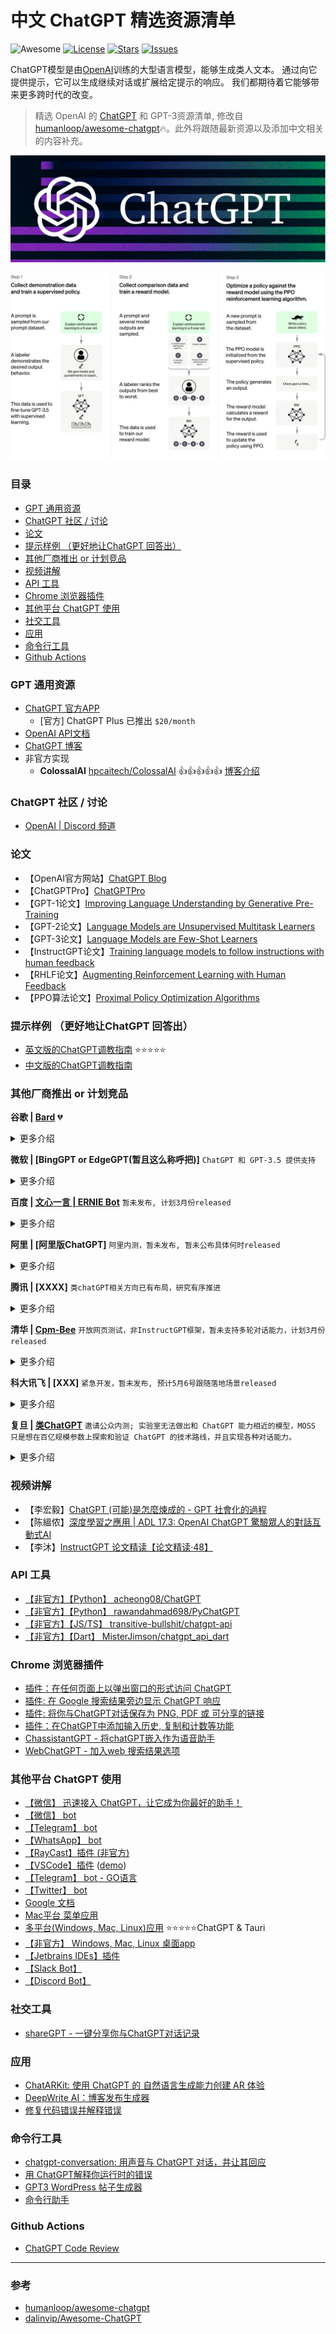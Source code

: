 

# 中文 ChatGPT 精选资源清单  

![Awesome](https://cdn.rawgit.com/sindresorhus/awesome/d7305f38d29fed78fa85652e3a63e154dd8e8829/media/badge.svg) [![License](https://img.shields.io/github/license/DeepTecher/awesome-ChatGPT-resource-zh)](https://github.com/DeepTecher/awesome-ChatGPT-resource-zh/blob/master/LICENSE) [![Stars](https://img.shields.io/github/stars/DeepTecher/awesome-ChatGPT-resource-zh)](https://github.com/DeepTecher/awesome-ChatGPT-resource-zh) [![Issues](https://img.shields.io/github/issues/DeepTecher/awesome-ChatGPT-resource-zh)](https://github.com/DeepTecher/awesome-ChatGPT-resource-zh/issues)




ChatGPT模型是由[OpenAI](https://openai.com/)训练的大型语言模型，能够生成类人文本。 通过向它提供提示，它可以生成继续对话或扩展给定提示的响应。 我们都期待着它能够带来更多跨时代的改变。

> 精选 OpenAI 的 [ChatGPT](https://chat.openai.com) 和 GPT-3资源清单,  修改自 [humanloop/awesome-chatgpt](https://github.com/humanloop/awesome-chatgpt):fire:。此外将跟随最新资源以及添加中文相关的内容补充。

![ChatGPT](./imgs/chatgpt-header.png)

![ChatGPT img](./imgs/ChatGPT_Diagram.svg)

### 目录

- [GPT 通用资源](#gpt-通用资源)
- [ChatGPT 社区 / 讨论](#chatgpt-社区--讨论)
- [论文](#论文)
- [提示样例 （更好地让ChatGPT 回答出）](#提示样例-更好地让chatgpt-回答出)
- [其他厂商推出 or 计划竞品](#其他厂商推出-or-计划竞品)
- [视频讲解](#视频讲解)
- [API 工具](#api-工具)
- [Chrome 浏览器插件](#chrome-浏览器插件)
- [其他平台 ChatGPT 使用](#其他平台-chatgpt-使用)
- [社交工具](#社交工具)
- [应用](#应用)
- [命令行工具](#命令行工具)
- [Github Actions](#github-actions)


### GPT 通用资源

- [ChatGPT 官方APP](https://chat.openai.com)
  - [官方] ChatGPT Plus 已推出 `$20/month`
- [OpenAI API文档](https://beta.openai.com/docs)
- [ChatGPT 博客](https://openai.com/blog/chatgpt/)
- 非官方实现
  - **ColossalAI** [hpcaitech/ColossalAI](https://github.com/hpcaitech/ColossalAI/tree/main/applications/ChatGPT) :+1::+1::+1::+1::+1: [博客介绍](https://www.hpc-ai.tech/blog/colossal-ai-chatgpt)

### ChatGPT 社区 / 讨论
- [OpenAI | Discord 频道](https://discord.com/invite/openai)

### 论文
- 【OpenAI官方网站】[ChatGPT Blog](https://openai.com/blog/chatgpt/)  
- 【ChatGPTPro】[ChatGPTPro](https://chatgpt.pro/)  
- 【GPT-1论文】[Improving Language Understanding by Generative Pre-Training](https://cdn.openai.com/research-covers/language-unsupervised/language_understanding_paper.pdf)  
- 【GPT-2论文】[Language Models are Unsupervised Multitask Learners](https://cdn.openai.com/better-language-models/language_models_are_unsupervised_multitask_learners.pdf)  
- 【GPT-3论文】[Language Models are Few-Shot Learners](https://arxiv.org/abs/2005.14165)  
- 【InstructGPT论文】[Training language models to follow instructions with human feedback](https://arxiv.org/pdf/2203.02155.pdf)  
- 【RHLF论文】[Augmenting Reinforcement Learning with Human Feedback](https://www.cs.utexas.edu/~ai-lab/pubs/ICML_IL11-knox.pdf)  
- 【PPO算法论文】[Proximal Policy Optimization Algorithms](https://arxiv.org/abs/1707.06347)  

### 提示样例 （更好地让ChatGPT 回答出）

- [英文版的ChatGPT调教指南](https://github.com/f/awesome-chatgpt-prompts)  :star::star::star::star::star:
- [中文版的ChatGPT调教指南](https://github.com/PlexPt/awesome-chatgpt-prompts-zh)


### 其他厂商推出 or 计划竞品
**谷歌 | [Bard](https://blog.google/technology/ai/bard-google-ai-search-updates/)**  :broken_heart:

<details>
<summary>更多介绍</summary>

<br>

- [量子位 | 谷歌版ChatGPT灾难级发布，市值一夜狂跌7000亿，熬夜网友：退钱！](https://mp.weixin.qq.com/s/ErBVGG-HcdV1i6mIVPlwyg)
---

</details> 

**微软 | [BingGPT or EdgeGPT(暂且这么称呼把)]** `ChatGPT 和 GPT-3.5 提供支持`

<details>
<summary>更多介绍</summary>

<br>

- 【官方】[申请候补使用(PS:需通过使用微软 Edge 浏览器打开)](https://www.bing.com/new)
- 【官方】[微软旗下所有产品将全线整合ChatGPT...](https://mp.weixin.qq.com/s/w1r7zvtu19XCdzx75dWl4Q)
- [ API 调用方法](https://github.com/acheong08/EdgeGPT)
- [新智元 | 颠覆历史！「ChatGPT搜索引擎」发布，微软市值一夜飙涨5450亿](https://mp.weixin.qq.com/s/03EDC_Vl8SAM52oJvkX5SA)
- [独家丨拿到ChatGPT版Bing搜索的内测后，我觉得所有大厂都该慌了。](https://mp.weixin.qq.com/s/RUxpwL5Nf98GctgWdiLdVQ)
---

</details> 


**百度 | [文心一言 | ERNIE Bot](https://baike.baidu.com/item/%E6%96%87%E5%BF%83%E4%B8%80%E8%A8%80/62642976)** `暂未发布, 计划3月份released`
<details>
<summary>更多介绍</summary>

<br>

- 【官方】[官宣：文心一言](https://mp.weixin.qq.com/s/0-8X9FPouteKzNiK6DPaiA)
- 【新闻时讯】[百度版ChatGPT文心一言3月完成内测对外开放..香港股价一度上涨13%，为三个月来最大涨幅](https://www.zaobao.com.sg/realtime/china/story20230207-1360557)
---

</details> 

**阿里 | [阿里版ChatGPT]** `阿里内测，暂未发布, 暂未公布具体何时released`
<details>
<summary>更多介绍</summary>

<br>

- [阿里版ChatGPT已进入测试！中文聊天截图曝光，达摩院出品](https://mp.weixin.qq.com/s/xQmX9EnrKLAUxsEoCZXJVg)
---

</details>

**腾讯 | [XXXX]** `类chatGPT相关方向已有布局，研究有序推进` 
<details>
<summary>更多介绍</summary>

<br>

- [腾讯：在ChatGPT和AIGC相关方向上有布局，专项研究有序推进](https://k.sina.com.cn/article_5044281310_12ca99fde02001ybg9.html#/)
---

</details>


**清华 | [Cpm-Bee](https://live.openbmb.org/models/bee)**  `开放网页测试，非InstructGPT框架，暂未支持多轮对话能力，计划3月份released`

<details>
<summary>更多介绍</summary>

<br>

- 【官方】[登顶 ZeroCLUE！CPM-Bee 凭什么这样强？](https://mp.weixin.qq.com/s/5NEYk0xQu0CqTkqu5o6rhg)
- 【官方】[小工具撬动大模型，『模力表格』惊喜问世](https://mp.weixin.qq.com/s/XoQN-QQhzWZAPdw7EKBuUg)
---

</details> 

**科大讯飞 | [XXX]** `紧急开发，暂未发布, 预计5月6号跟随落地场景released`
<details>
<summary>更多介绍</summary>

<br>

- [科大讯飞被曝加紧开发中国版ChatGPT，具体发布时间已确定](https://mp.weixin.qq.com/s/o8D9GGlkmJ_RvaDL9filEQ)
---

</details>


**复旦 | [类ChatGPT](https://moss.fastnlp.top/)** `邀请公众内测; 实验室无法做出和 ChatGPT 能力相近的模型，MOSS 只是想在百亿规模参数上探索和验证 ChatGPT 的技术路线，并且实现各种对话能力。`

<details>
<summary>更多介绍</summary>

<br>

- 【报道】[复旦团队发布国内首个类ChatGPT模型MOSS，邀公众参与内测](https://www.shobserver.com/staticsg/res/html/web/newsDetail.html?id=584634)
- 【报道】[复旦MOSS团队致歉：还不成熟，没想到引起这么大的关注](https://www.toutiao.com/article/7202413664077644322/?tt_from=weixin&utm_campaign=client_share&app=news_article&utm_source=weixin&iid=0&utm_medium=toutiao_ios&share_token=F48B4299-E9E1-4801-9582-1C69E12CD4DE&wxshare_count=2&source=m_redirect&wid=1676944293806)
---

</details> 


### 视频讲解
- 【李宏毅】[ChatGPT (可能)是怎麼煉成的 - GPT 社會化的過程](https://www.bilibili.com/video/BV1U84y167i3?p=1&vd_source=71b548de6de953e10b96b6547ada83f2)   
- 【陈縕侬】[深度學習之應用 | ADL 17.3: OpenAI ChatGPT 驚驗眾人的對話互動式AI](https://www.bilibili.com/video/BV1U84y167i3?p=3&vd_source=71b548de6de953e10b96b6547ada83f2)  
- 【李沐】[InstructGPT 论文精读【论文精读·48】](https://www.bilibili.com/video/BV1hd4y187CR/?spm_id_from=333.788&vd_source=71b548de6de953e10b96b6547ada83f2)


### API 工具

- [【非官方】【Python】 acheong08/ChatGPT ](https://github.com/acheong08/ChatGPT)
- [【非官方】【Python】 rawandahmad698/PyChatGPT ](https://github.com/rawandahmad698/PyChatGPT)
- [【非官方】【JS/TS】 transitive-bullshit/chatgpt-api ](https://github.com/transitive-bullshit/chatgpt-api)
- [【非官方】【Dart】 MisterJimson/chatgpt_api_dart](https://github.com/MisterJimson/chatgpt_api_dart)


### Chrome 浏览器插件
- [插件：在任何页面上以弹出窗口的形式访问 ChatGPT](https://github.com/kazuki-sf/ChatGPT_Extension)
- [插件: 在 Google 搜索结果旁边显示 ChatGPT 响应](https://github.com/wong2/chat-gpt-google-extension)
- [插件: 将你与ChatGPT对话保存为 PNG, PDF 或 可分享的链接](https://github.com/liady/ChatGPT-pdf)
- [插件：在ChatGPT中添加输入历史, 复制和计数等功能](https://chrome.google.com/webstore/detail/superpower-chatgpt/amhmeenmapldpjdedekalnfifgnpfnkc)
- [ChassistantGPT - 将chatGPT嵌入作为语音助手](https://github.com/idosal/assistant-chat-gpt)
- [WebChatGPT - 加入web 搜索结果选项](https://github.com/qunash/chatgpt-advanced/)

### 其他平台 ChatGPT 使用
- [【微信】 迅速接入 ChatGPT，让它成为你最好的助手！](https://github.com/fuergaosi233/wechat-chatgpt)
- [【微信】 bot ](https://github.com/AutumnWhj/ChatGPT-wechat-bot)
- [【Telegram】 bot](https://github.com/franalgaba/chatgpt-telegram-bot-serverless)
- [【WhatsApp】 bot](https://github.com/danielgross/whatsapp-gpt)
- [【RayCast】插件  (非官方)](https://github.com/abielzulio/chatgpt-raycast)
- [【VSCode】插件](https://github.com/mpociot/chatgpt-vscode) ([demo](https://twitter.com/marcelpociot/status/1599180144551526400))
- [【Telegram】 bot - GO语言](https://github.com/m1guelpf/chatgpt-telegram)
- [【Twitter】 bot](https://github.com/transitive-bullshit/chatgpt-twitter-bot) 
- [ Google 文档](https://github.com/cesarhuret/docGPT)
- [ Mac平台 菜单应用](https://github.com/vincelwt/chatgpt-mac)
- [ 多平台(Windows, Mac, Linux)应用](https://github.com/lencx/ChatGPT)  :star::star::star::star::star:ChatGPT & Tauri
- [【非官方】 Windows, Mac, Linux 桌面app](https://github.com/sonnylazuardi/chatgpt-desktop)
- [【Jetbrains IDEs】插件](https://github.com/LiLittleCat/intellij-chatgpt)
- [【Slack Bot】](https://github.com/pedrorito/ChatGPTSlackBot)
- [【Discord Bot】](https://github.com/m1guelpf/chatgpt-discord)


### 社交工具
- [shareGPT - 一键分享你与ChatGPT对话记录](https://github.com/domeccleston/sharegpt)

### 应用
- [ChatARKit: 使用 ChatGPT 的 自然语言生成能力创建 AR 体验](https://github.com/trzy/ChatARKit)
- [DeepWrite AI：博客发布生成器](https://github.com/simplysabir/AI-Writing-Assistant)
- [修复代码错误并解释错误](https://github.com/shobrook/adrenaline/)

### 命令行工具 
- [chatgpt-conversation: 用声音与 ChatGPT 对话，并让其回应](https://github.com/platelminto/chatgpt-conversation)
- [用 ChatGPT解释你运行时的错误](https://github.com/shobrook/stackexplain)
- [GPT3 WordPress 帖子生成器](https://github.com/nicolaballotta/gtp3-wordpress-post-generator)
- [命令行助手](https://github.com/diciaup/assistant-cli)

### Github Actions
- [ChatGPT Code Review](https://github.com/kxxt/chatgpt-action)



---

### 参考

* [humanloop/awesome-chatgpt](https://github.com/humanloop/awesome-chatgpt) 
* [dalinvip/Awesome-ChatGPT](https://github.com/dalinvip/Awesome-ChatGPT) 

